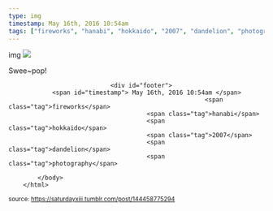 ```yaml
---
type: img
timestamp: May 16th, 2016 10:54am
tags: ["fireworks", "hanabi", "hokkaido", "2007", "dandelion", "photography"]
---
```

img
<img src="https://saturdayxiii.github.io/media/144458775294.jpg"/>
                                                                                          
Swee~pop!
 
                                    
                
                
                
                
                                <div id="footer">
                <span id="timestamp"> May 16th, 2016 10:54am </span>
                                                          <span class="tag">fireworks</span>
                                          <span class="tag">hanabi</span>
                                          <span class="tag">hokkaido</span>
                                          <span class="tag">2007</span>
                                          <span class="tag">dandelion</span>
                                          <span class="tag">photography</span>
                                                    
            </body>
        </html>

        
<small>source: https://saturdayxiii.tumblr.com/post/144458775294</small>